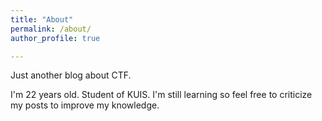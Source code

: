 ```yaml
---
title: "About"
permalink: /about/
author_profile: true

---
```

Just another blog about CTF. 

I'm 22 years old. Student of KUIS. I'm still learning so feel free to criticize my posts to improve my knowledge.
